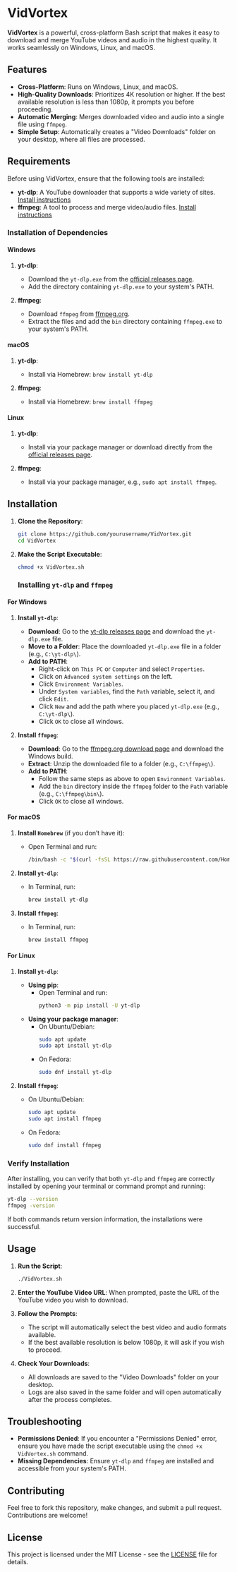 # VidVortex

**VidVortex** is a powerful, cross-platform Bash script that makes it easy to download and merge YouTube videos and audio in the highest quality. It works seamlessly on Windows, Linux, and macOS.

## Features

- **Cross-Platform**: Runs on Windows, Linux, and macOS.
- **High-Quality Downloads**: Prioritizes 4K resolution or higher. If the best available resolution is less than 1080p, it prompts you before proceeding.
- **Automatic Merging**: Merges downloaded video and audio into a single file using `ffmpeg`.
- **Simple Setup**: Automatically creates a "Video Downloads" folder on your desktop, where all files are processed.

## Requirements

Before using VidVortex, ensure that the following tools are installed:

- **yt-dlp**: A YouTube downloader that supports a wide variety of sites. [Install instructions](https://github.com/yt-dlp/yt-dlp#installation)
- **ffmpeg**: A tool to process and merge video/audio files. [Install instructions](https://ffmpeg.org/download.html)

### Installation of Dependencies

#### Windows

1. **yt-dlp**: 
   - Download the `yt-dlp.exe` from the [official releases page](https://github.com/yt-dlp/yt-dlp/releases/latest).
   - Add the directory containing `yt-dlp.exe` to your system's PATH.

2. **ffmpeg**:
   - Download `ffmpeg` from [ffmpeg.org](https://ffmpeg.org/download.html).
   - Extract the files and add the `bin` directory containing `ffmpeg.exe` to your system's PATH.

#### macOS

1. **yt-dlp**:
   - Install via Homebrew: `brew install yt-dlp`

2. **ffmpeg**:
   - Install via Homebrew: `brew install ffmpeg`

#### Linux

1. **yt-dlp**:
   - Install via your package manager or download directly from the [official releases page](https://github.com/yt-dlp/yt-dlp/releases/latest).

2. **ffmpeg**:
   - Install via your package manager, e.g., `sudo apt install ffmpeg`.

## Installation

1. **Clone the Repository**:
   ```bash
   git clone https://github.com/yourusername/VidVortex.git
   cd VidVortex
   ```

2. **Make the Script Executable**:
   ```bash
   chmod +x VidVortex.sh
   ```

   ### Installing `yt-dlp` and `ffmpeg`

#### **For Windows**

1. **Install `yt-dlp`**:
   - **Download**: Go to the [yt-dlp releases page](https://github.com/yt-dlp/yt-dlp/releases/latest) and download the `yt-dlp.exe` file.
   - **Move to a Folder**: Place the downloaded `yt-dlp.exe` file in a folder (e.g., `C:\yt-dlp\`).
   - **Add to PATH**:
     - Right-click on `This PC` or `Computer` and select `Properties`.
     - Click on `Advanced system settings` on the left.
     - Click `Environment Variables`.
     - Under `System variables`, find the `Path` variable, select it, and click `Edit`.
     - Click `New` and add the path where you placed `yt-dlp.exe` (e.g., `C:\yt-dlp\`).
     - Click `OK` to close all windows.

2. **Install `ffmpeg`**:
   - **Download**: Go to the [ffmpeg.org download page](https://ffmpeg.org/download.html) and download the Windows build.
   - **Extract**: Unzip the downloaded file to a folder (e.g., `C:\ffmpeg\`).
   - **Add to PATH**:
     - Follow the same steps as above to open `Environment Variables`.
     - Add the `bin` directory inside the `ffmpeg` folder to the `Path` variable (e.g., `C:\ffmpeg\bin\`).
     - Click `OK` to close all windows.

#### **For macOS**

1. **Install `Homebrew`** (if you don’t have it):
   - Open Terminal and run:
     ```bash
     /bin/bash -c "$(curl -fsSL https://raw.githubusercontent.com/Homebrew/install/HEAD/install.sh)"
     ```

2. **Install `yt-dlp`**:
   - In Terminal, run:
     ```bash
     brew install yt-dlp
     ```

3. **Install `ffmpeg`**:
   - In Terminal, run:
     ```bash
     brew install ffmpeg
     ```

#### **For Linux**

1. **Install `yt-dlp`**:
   - **Using pip**:
     - Open Terminal and run:
       ```bash
       python3 -m pip install -U yt-dlp
       ```
   - **Using your package manager**:
     - On Ubuntu/Debian:
       ```bash
       sudo apt update
       sudo apt install yt-dlp
       ```
     - On Fedora:
       ```bash
       sudo dnf install yt-dlp
       ```

2. **Install `ffmpeg`**:
   - On Ubuntu/Debian:
     ```bash
     sudo apt update
     sudo apt install ffmpeg
     ```
   - On Fedora:
     ```bash
     sudo dnf install ffmpeg
     ```

### Verify Installation

After installing, you can verify that both `yt-dlp` and `ffmpeg` are correctly installed by opening your terminal or command prompt and running:

```bash
yt-dlp --version
ffmpeg -version
```

If both commands return version information, the installations were successful.

## Usage

1. **Run the Script**:
   ```bash
   ./VidVortex.sh
   ```

2. **Enter the YouTube Video URL**: When prompted, paste the URL of the YouTube video you wish to download.

3. **Follow the Prompts**:
   - The script will automatically select the best video and audio formats available.
   - If the best available resolution is below 1080p, it will ask if you wish to proceed.

4. **Check Your Downloads**:
   - All downloads are saved to the "Video Downloads" folder on your desktop.
   - Logs are also saved in the same folder and will open automatically after the process completes.

## Troubleshooting

- **Permissions Denied**: If you encounter a "Permissions Denied" error, ensure you have made the script executable using the `chmod +x VidVortex.sh` command.
- **Missing Dependencies**: Ensure `yt-dlp` and `ffmpeg` are installed and accessible from your system's PATH.

## Contributing

Feel free to fork this repository, make changes, and submit a pull request. Contributions are welcome!

## License

This project is licensed under the MIT License - see the [LICENSE](LICENSE) file for details.

